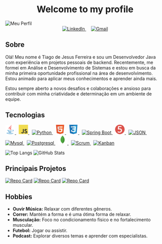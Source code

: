 <div align="center" color="000">
  <h1>Welcome to my profile</h1>
</div>
<img src="perfil.png" alt="Meu Perfil" width="700" height="200"> 
<div align = "center">
<a href="https://www.linkedin.com/in/tiagoferreira97" target="_blank">
  <img src="https://cdn.simpleicons.org/linkedin/FFFFFF" alt="LinkedIn" width="30" height="30">
</a>
&nbsp; &nbsp;
<a href="mailto:thdejesusferreira@gmail.com">
  <img src="https://cdn.simpleicons.org/gmail/EA4335" alt="Gmail" width="30" height="30">
</a>
</div>


## Sobre 

Olá! Meu nome é Tiago de Jesus Ferreira e sou um Desenvolvedor Java com experiência em projetos pessoais de backend. Recentemente, me formei em Análise e Desenvolvimento de Sistemas e estou em busca da minha primeira oportunidade profissional na área de desenvolvimento. Estou animado para aplicar meus conhecimentos e aprender ainda mais.

Estou sempre aberto a novos desafios e colaborações e ansioso para contribuir com minha criatividade e determinação em um ambiente de equipe.

## Tecnologias

<a href="https://www.java.com" target="_blank">
  <img src="https://raw.githubusercontent.com/devicons/devicon/master/icons/java/java-original.svg" alt="Java" width="30" height="30">
</a>
&nbsp;
<a href="https://developer.mozilla.org/en-US/docs/Web/JavaScript" target="_blank">
  <img src="https://raw.githubusercontent.com/devicons/devicon/master/icons/javascript/javascript-original.svg" alt="JavaScript" width="30" height="30">
</a>
&nbsp;
<a href="https://www.python.org" target="_blank">
  <img src="https://cdn.simpleicons.org/python/3776AB" alt="Python" width="30" height="30">
</a>
&nbsp;
<a href="https://developer.mozilla.org/en-US/docs/Web/HTML" target="_blank">
  <img src="https://raw.githubusercontent.com/devicons/devicon/master/icons/html5/html5-original.svg" alt="HTML" width="30" height="30">
</a>
&nbsp;
<a href="https://developer.mozilla.org/en-US/docs/Web/CSS" target="_blank">
  <img src="https://raw.githubusercontent.com/devicons/devicon/master/icons/css3/css3-original.svg" alt="CSS" width="30" height="30">
</a>
&nbsp;
<a href="https://spring.io/projects/spring-boot" target="_blank">
  <img src="https://cdn.simpleicons.org/spring/6DB33F" alt="Spring Boot" width="30" height="30">
</a>
&nbsp;
<a href="https://junit.org" target="_blank">
  <img src="https://raw.githubusercontent.com/devicons/devicon/master/icons/junit/junit-plain.svg" alt="JUnit" width="30" height="30">
</a>
&nbsp;
<a href="https://www.json.org" target="_blank">
  <img src="https://cdn.simpleicons.org/json/00BFFF" alt="JSON" width="30" height="30">
</a>
&nbsp;
<a href="https://icons8.com.br/icons/set/scrum" target="_blank">
  <img src="https://img.icons8.com/?size=100&id=UFXRpPFebwa2&format=png&color=000000" alt="Mysql" width="30" height="30">
</a>
&nbsp;
<a href="https://icons8.com.br/icons/set/scrum" target="_blank">
  <img src="https://img.icons8.com/?size=100&id=38561&format=png&color=000000" alt="Postgresql" width="30" height="30">
</a>
&nbsp;
<a href="https://www.mongodb.com" target="_blank">
  <img src="https://raw.githubusercontent.com/devicons/devicon/master/icons/mongodb/mongodb-original.svg" alt="MongoDB" width="30" height="30">
</a>
&nbsp;
<a href="https://icons8.com.br/icons/set/scrum" target="_blank">
  <img src="https://img.icons8.com/?size=100&id=laMQmJgsmwsL&format=png&color=000000" alt="Scrum" width="30" height="30">
</a>
&nbsp;
<a href="https://icons8.com.br/icons/set/scrum" target="_blank">
  <img src="https://img.icons8.com/?size=100&id=rGWvD4kg7bXd&format=png&color=000000" alt="Kanban" width="30" height="30">
</a>

![Top Langs](https://github-readme-stats-git-masterrstaa-rickstaa.vercel.app/api/top-langs/?username=TiagoFerreirago&layout=compact&bg_color=000&border_color=FF7F50&title_color=FF7F50&text_color=FFF&hide_title=true)
![GitHub Stats](https://github-readme-stats.vercel.app/api?username=TiagoFerreirago&theme=transparent&bg_color=000&border_color=ffffff&show_icons=true&icon_color=FF7F50&title_color=FF7F50&text_color=FFF&hide_title=true)

## Principais Projetos


[![Repo Card](https://github-readme-stats.vercel.app/api/pin/?username=TiagoFerreirago&repo=Gamesridt&bg_color=000&border_color=0&show_icons=true&icon_color=30A3DC&title_color=FF7F50&text_color=FFF)](https://github.com/TiagoFerreirago/Gamesridt/tree/main)
[![Repo Card](https://github-readme-stats.vercel.app/api/pin/?username=TiagoFerreirago&repo=chess-system-java&bg_color=000&border_color=0&show_icons=true&icon_color=30A3DC&title_color=FF7F50&text_color=FFF)](https://github.com/TiagoFerreirago/chess-system-java)
[![Repo Card](https://github-readme-stats.vercel.app/api/pin/?username=TiagoFerreirago&repo=architrack&bg_color=000&border_color=0&show_icons=true&icon_color=30A3DC&title_color=FF7F50&text_color=FFF)](https://github.com/TiagoFerreirago/architrack)

## Hobbies

- **Ouvir Música:** Relaxar com diferentes gêneros.
- **Correr:** Mantém a forma e é uma ótima forma de relaxar.
- **Musculação:** Foco no condicionamento físico e no fortalecimento muscular.
- **Futebol:** Jogar ou assistir.
- **Podcast:** Explorar diversos temas e aprender com especialistas.
